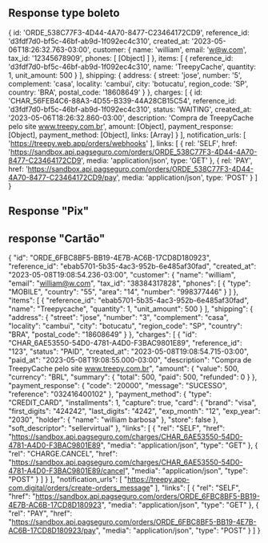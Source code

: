 ## Response type boleto 
{
  id: 'ORDE_538C77F3-4D44-4A70-8477-C23464172CD9',
  reference_id: 'd3fdf7d0-bf5c-46bf-ab9d-1f092ec4c310',
  created_at: '2023-05-06T18:26:32.763-03:00',
  customer: {
    name: 'william',
    email: 'w@w.com',
    tax_id: '12345678909',
    phones: [ [Object] ]
  },
  items: [
    {
      reference_id: 'd3fdf7d0-bf5c-46bf-ab9d-1f092ec4c310',
      name: 'TreepyCache',
      quantity: 1,
      unit_amount: 500
    }
  ],
  shipping: {
    address: {
      street: 'jose',
      number: '5',
      complement: 'casa',
      locality: 'cambui',
      city: 'botucatu',
      region_code: 'SP',
      country: 'BRA',
      postal_code: '18608649'
    }
  },
  charges: [
    {
      id: 'CHAR_56FEB4C6-88A3-4D55-B339-44A28CB15C54',
      reference_id: 'd3fdf7d0-bf5c-46bf-ab9d-1f092ec4c310',
      status: 'WAITING',
      created_at: '2023-05-06T18:26:32.860-03:00',
      description: 'Compra de TreepyCache pelo site www.treepy.com.br',
      amount: [Object],
      payment_response: [Object],
      payment_method: [Object],
      links: [Array]
    }
  ],
  notification_urls: [ 'https://treepy.web.app/orders/webhooks' ],
  links: [
    {
      rel: 'SELF',
      href: 'https://sandbox.api.pagseguro.com/orders/ORDE_538C77F3-4D44-4A70-8477-C23464172CD9',
      media: 'application/json',
      type: 'GET'
    },
    {
      rel: 'PAY',
      href: 'https://sandbox.api.pagseguro.com/orders/ORDE_538C77F3-4D44-4A70-8477-C23464172CD9/pay',
      media: 'application/json',
      type: 'POST'
    }
  ]
}


## Response "Pix"

## response "Cartão"
{
	"id": "ORDE_6FBC8BF5-BB19-4E7B-AC6B-17CD8D180923",
	"reference_id": "ebab5701-5b35-4ac3-952b-6e485af30fad",
	"created_at": "2023-05-08T19:08:54.236-03:00",
	"customer": {
		"name": "william",
		"email": "william@w.com",
		"tax_id": "38384317828",
		"phones": [
			{
				"type": "MOBILE",
				"country": "55",
				"area": "14",
				"number": "998377446"
			}
		]
	},
	"items": [
		{
			"reference_id": "ebab5701-5b35-4ac3-952b-6e485af30fad",
			"name": "Treepycache",
			"quantity": 1,
			"unit_amount": 500
		}
	],
	"shipping": {
		"address": {
			"street": "jose",
			"number": "3",
			"complement": "casa",
			"locality": "cambui",
			"city": "botucatu",
			"region_code": "SP",
			"country": "BRA",
			"postal_code": "18608649"
		}
	},
	"charges": [
		{
			"id": "CHAR_6AE53550-54D0-4781-A4D0-F3BAC9801E89",
			"reference_id": "123",
			"status": "PAID",
			"created_at": "2023-05-08T19:08:54.715-03:00",
			"paid_at": "2023-05-08T19:08:55.000-03:00",
			"description": "Compra de TreepyCache pelo site www.treepy.com.br",
			"amount": {
				"value": 500,
				"currency": "BRL",
				"summary": {
					"total": 500,
					"paid": 500,
					"refunded": 0
				}
			},
			"payment_response": {
				"code": "20000",
				"message": "SUCESSO",
				"reference": "032416400102"
			},
			"payment_method": {
				"type": "CREDIT_CARD",
				"installments": 1,
				"capture": true,
				"card": {
					"brand": "visa",
					"first_digits": "424242",
					"last_digits": "4242",
					"exp_month": "12",
					"exp_year": "2030",
					"holder": {
						"name": "william barbosa"
					},
					"store": false
				},
				"soft_descriptor": "sellervirtual"
			},
			"links": [
				{
					"rel": "SELF",
					"href": "https://sandbox.api.pagseguro.com/charges/CHAR_6AE53550-54D0-4781-A4D0-F3BAC9801E89",
					"media": "application/json",
					"type": "GET"
				},
				{
					"rel": "CHARGE.CANCEL",
					"href": "https://sandbox.api.pagseguro.com/charges/CHAR_6AE53550-54D0-4781-A4D0-F3BAC9801E89/cancel",
					"media": "application/json",
					"type": "POST"
				}
			]
		}
	],
	"notification_urls": [
		"https://treepy.app-com.digital/orders/create-orders_message"
	],
	"links": [
		{
			"rel": "SELF",
			"href": "https://sandbox.api.pagseguro.com/orders/ORDE_6FBC8BF5-BB19-4E7B-AC6B-17CD8D180923",
			"media": "application/json",
			"type": "GET"
		},
		{
			"rel": "PAY",
			"href": "https://sandbox.api.pagseguro.com/orders/ORDE_6FBC8BF5-BB19-4E7B-AC6B-17CD8D180923/pay",
			"media": "application/json",
			"type": "POST"
		}
	]
}